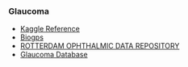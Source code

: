 ### Glaucoma 

- [Kaggle Reference](https://www.kaggle.com/data/103477)
- [Biogps](http://biogps.org/dataset/tag/glaucoma/)
- [ROTTERDAM OPHTHALMIC DATA REPOSITORY](http://www.rodrep.com/data-sets.html)
- [Glaucoma Database](https://bc-glaucomadatabase.synthasite.com/)